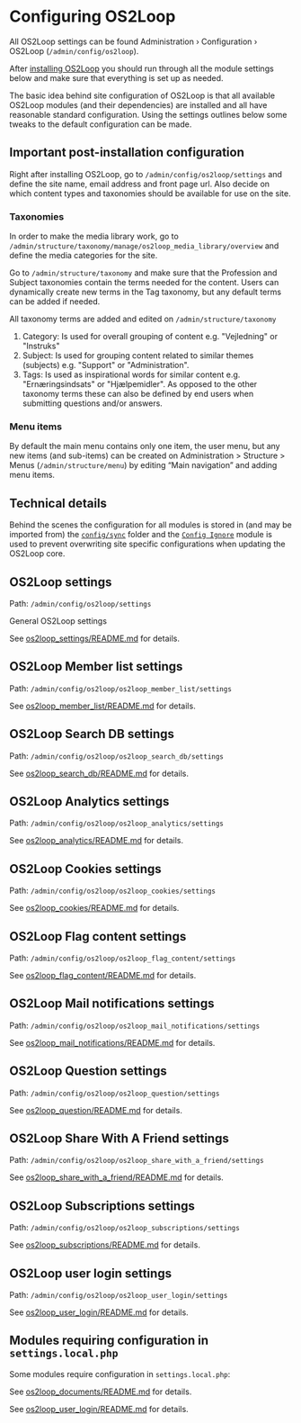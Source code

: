 # Configuring OS2Loop

All OS2Loop settings can be found Administration › Configuration › OS2Loop
(`/admin/config/os2loop`).

After [installing OS2Loop](../README.md#production) you should run through all
the module settings below and make sure that everything is set up as needed.

The basic idea behind site configuration of OS2Loop is that all available
OS2Loop modules (and their dependencies) are installed and all have reasonable
standard configuration. Using the settings outlines below some tweaks to the
default configuration can be made.

## Important post-installation configuration

Right after installing OS2Loop, go to `/admin/config/os2loop/settings` and
define the site name, email address and front page url. Also decide on which
content types and taxonomies should be available for use on the site.

### Taxonomies

In order to make the media library work, go to
`/admin/structure/taxonomy/manage/os2loop_media_library/overview` and define the
media categories for the site.

Go to `/admin/structure/taxonomy` and make sure that the Profession and Subject
taxonomies contain the terms needed for the content. Users can dynamically
create new terms in the Tag taxonomy, but any default terms can be added if
needed.

All taxonomy terms are added and edited on `/admin/structure/taxonomy`

<ol>
  <li>Category: Is used for overall grouping of content e.g. "Vejledning" or "Instruks"</li>
  <li>Subject: Is used for grouping content related to similar themes (subjects)
    e.g. "Support" or "Administration".</li>
  <li>Tags: Is used as inspirational words for similar content
    e.g. "Ernæringsindsats" or "Hjælpemidler".
    As opposed to the other taxonomy terms these can also
    be defined by end users
    when submitting questions and/or answers.</li>
</ol>

### Menu items

By default the main menu contains only one item, the user menu, but any new
items (and sub-items) can be created on Administration > Structure > Menus
(`/admin/structure/menu`) by editing “Main navigation” and adding menu items.

## Technical details

Behind the scenes the configuration for all modules is stored in (and may be
imported from) the [`config/sync`](../config/sync) folder and the [`Config
Ignore`](https://www.drupal.org/project/config_ignore) module is used to prevent
overwriting site specific configurations when updating the OS2Loop core.

## OS2Loop settings

Path: `/admin/config/os2loop/settings`

General OS2Loop settings

See
[os2loop_settings/README.md](../web/profiles/custom/os2loop/modules/os2loop_settings/README.md)
for details.

## OS2Loop Member list settings

Path: `/admin/config/os2loop/os2loop_member_list/settings`

See
[os2loop_member_list/README.md](../web/profiles/custom/os2loop/modules/os2loop_member_list/README.md)
for details.

## OS2Loop Search DB settings

Path: `/admin/config/os2loop/os2loop_search_db/settings`

See
[os2loop_search_db/README.md](../web/profiles/custom/os2loop/modules/os2loop_search_db/README.md)
for details.

## OS2Loop Analytics settings

Path: `/admin/config/os2loop/os2loop_analytics/settings`

See
[os2loop_analytics/README.md](../web/profiles/custom/os2loop/modules/os2loop_analytics/README.md)
for details.

## OS2Loop Cookies settings

Path: `/admin/config/os2loop/os2loop_cookies/settings`

See
[os2loop_cookies/README.md](../web/profiles/custom/os2loop/modules/os2loop_cookies/README.md)
for details.

## OS2Loop Flag content settings

Path: `/admin/config/os2loop/os2loop_flag_content/settings`

See
[os2loop_flag_content/README.md](../web/profiles/custom/os2loop/modules/os2loop_flag_content/README.md)
for details.

## OS2Loop Mail notifications settings

Path: `/admin/config/os2loop/os2loop_mail_notifications/settings`

See
[os2loop_mail_notifications/README.md](../web/profiles/custom/os2loop/modules/os2loop_mail_notifications/README.md)
for details.

## OS2Loop Question settings

Path: `/admin/config/os2loop/os2loop_question/settings`

See
[os2loop_question/README.md](../web/profiles/custom/os2loop/modules/os2loop_question/README.md)
for details.

## OS2Loop Share With A Friend settings

Path: `/admin/config/os2loop/os2loop_share_with_a_friend/settings`

See
[os2loop_share_with_a_friend/README.md](../web/profiles/custom/os2loop/modules/os2loop_share_with_a_friend/README.md)
for details.

## OS2Loop Subscriptions settings

Path: `/admin/config/os2loop/os2loop_subscriptions/settings`

See
[os2loop_subscriptions/README.md](../web/profiles/custom/os2loop/modules/os2loop_subscriptions/README.md)
for details.

## OS2Loop user login settings

Path: `/admin/config/os2loop/os2loop_user_login/settings`

See
[os2loop_user_login/README.md](../web/profiles/custom/os2loop/modules/os2loop_user_login/README.md)
for details.

## Modules requiring configuration in `settings.local.php`

Some modules require configuration in `settings.local.php`:

See
[os2loop_documents/README.md](../web/profiles/custom/os2loop/modules/os2loop_documents/README.md)
for details.

See
[os2loop_user_login/README.md](../web/profiles/custom/os2loop/modules/os2loop_user_login/README.md)
for details.
